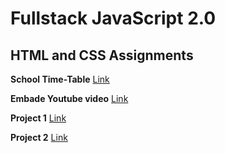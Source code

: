 # Fullstack JavaScript 2.0

## HTML and CSS Assignments

**School Time-Table**
[Link](./HTML%20and%20CSS%20assignments/School%20Time-Table/Readme.md)

**Embade Youtube video**
[Link](./HTML%20and%20CSS%20assignments/embade-youtube-video/Readme.md)

**Project 1**
[Link](./HTML%20and%20CSS%20assignments/Project%201/Readme.md)

**Project 2**
[Link](./HTML%20and%20CSS%20assignments/Project%202/Readme.md)